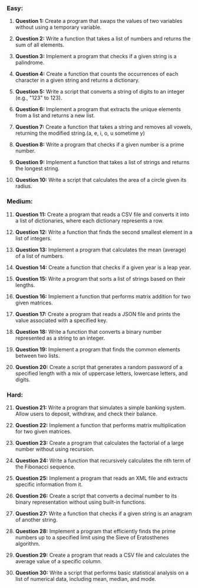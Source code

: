 ### Easy:

1. **Question 1:**
   Create a program that swaps the values of two variables without using a temporary 
    variable.

2. **Question 2:**
   Write a function that takes a list of numbers and returns the sum of all elements.

3. **Question 3:**
   Implement a program that checks if a given string is a palindrome.

4. **Question 4:**
   Create a function that counts the occurrences of each character in a given string and
   returns a dictionary.

5. **Question 5:**
   Write a script that converts a string of digits to an integer (e.g., "123" to 123).

6. **Question 6:**
   Implement a program that extracts the unique elements from a list and returns 
   a new list.

7. **Question 7:**
   Create a function that takes a string and removes all vowels, returning the 
   modified string.(a, e, i, o, u sometime y)

8. **Question 8:**
   Write a program that checks if a given number is a prime number.

9. **Question 9:**
   Implement a function that takes a list of strings and returns the longest string.

10. **Question 10:**
    Write a script that calculates the area of a circle given its radius.

### Medium:

11. **Question 11:**
    Create a program that reads a CSV file and converts it into a list of 
    dictionaries, where each dictionary represents a row.

12. **Question 12:**
    Write a function that finds the second smallest element in a list of integers.

13. **Question 13:**
    Implement a program that calculates the mean (average) of a list of numbers.

14. **Question 14:**
    Create a function that checks if a given year is a leap year.

15. **Question 15:**
    Write a program that sorts a list of strings based on their lengths.

16. **Question 16:**
    Implement a function that performs matrix addition for two given matrices.

17. **Question 17:**
    Create a program that reads a JSON file and prints the value associated 
    with a specified key.

18. **Question 18:**
    Write a function that converts a binary number represented as a 
   string to an integer.

19. **Question 19:**
    Implement a program that finds the common elements between two lists.

20. **Question 20:**
    Create a script that generates a random password of a specified length 
    with a mix of uppercase letters, lowercase letters, and digits.

### Hard:

21. **Question 21:**
    Write a program that simulates a simple banking system.
    Allow users to deposit, withdraw, and check their balance.

22. **Question 22:**
    Implement a function that performs matrix multiplication for two given matrices.

23. **Question 23:**
    Create a program that calculates the factorial of a large number without 
    using recursion.

24. **Question 24:**
    Write a function that recursively calculates the nth term of the
    Fibonacci sequence.

25. **Question 25:**
    Implement a program that reads an XML file and extracts specific 
    information from it.

26. **Question 26:**
    Create a script that converts a decimal number to its binary representation 
    without using built-in functions.

27. **Question 27:**
    Write a function that checks if a given string is an anagram of another string.

28. **Question 28:**
    Implement a program that efficiently finds the prime numbers up to a 
    specified limit using the Sieve of Eratosthenes algorithm.

29. **Question 29:**
    Create a program that reads a CSV file and calculates the average value of
    a specific column.

30. **Question 30:**
    Write a script that performs basic statistical analysis on a list of numerical data, including mean, median, and mode.